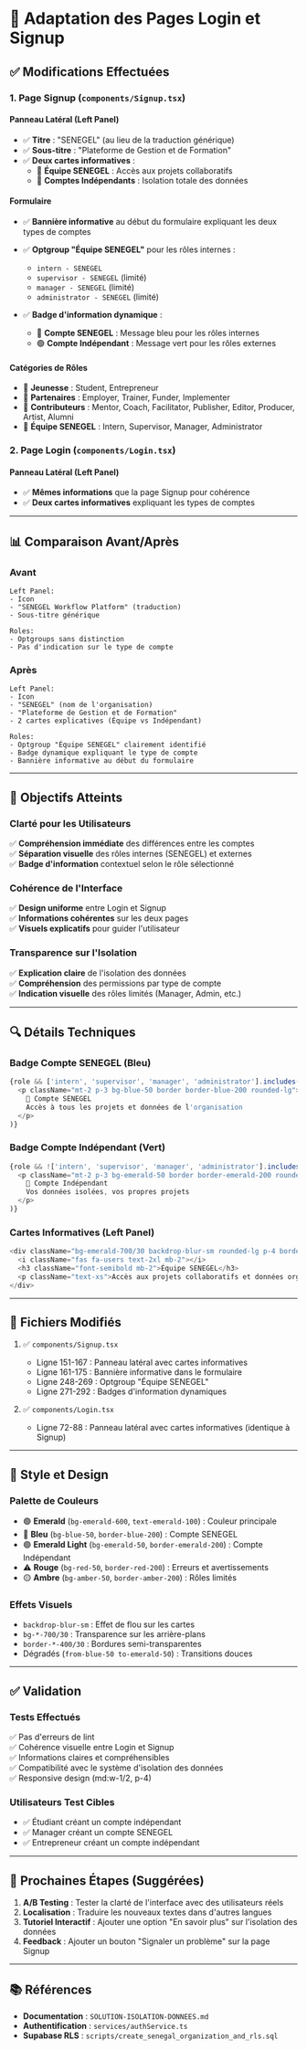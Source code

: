 # 🎨 Adaptation des Pages Login et Signup

## ✅ Modifications Effectuées

### 1. Page Signup (`components/Signup.tsx`)

#### Panneau Latéral (Left Panel)
- ✅ **Titre** : "SENEGEL" (au lieu de la traduction générique)
- ✅ **Sous-titre** : "Plateforme de Gestion et de Formation"
- ✅ **Deux cartes informatives** :
  - 🏢 **Équipe SENEGEL** : Accès aux projets collaboratifs
  - 👤 **Comptes Indépendants** : Isolation totale des données

#### Formulaire
- ✅ **Bannière informative** au début du formulaire expliquant les deux types de comptes
- ✅ **Optgroup "Équipe SENEGEL"** pour les rôles internes :
  - `intern - SENEGEL`
  - `supervisor - SENEGEL` (limité)
  - `manager - SENEGEL` (limité)
  - `administrator - SENEGEL` (limité)

- ✅ **Badge d'information dynamique** :
  - 🔵 **Compte SENEGEL** : Message bleu pour les rôles internes
  - 🟢 **Compte Indépendant** : Message vert pour les rôles externes

#### Catégories de Rôles
- 👥 **Jeunesse** : Student, Entrepreneur
- 🤝 **Partenaires** : Employer, Trainer, Funder, Implementer
- 🎯 **Contributeurs** : Mentor, Coach, Facilitator, Publisher, Editor, Producer, Artist, Alumni
- 🏢 **Équipe SENEGEL** : Intern, Supervisor, Manager, Administrator

### 2. Page Login (`components/Login.tsx`)

#### Panneau Latéral (Left Panel)
- ✅ **Mêmes informations** que la page Signup pour cohérence
- ✅ **Deux cartes informatives** expliquant les types de comptes

---

## 📊 Comparaison Avant/Après

### Avant
```
Left Panel:
- Icon
- "SENEGEL Workflow Platform" (traduction)
- Sous-titre générique

Roles:
- Optgroups sans distinction
- Pas d'indication sur le type de compte
```

### Après
```
Left Panel:
- Icon
- "SENEGEL" (nom de l'organisation)
- "Plateforme de Gestion et de Formation"
- 2 cartes explicatives (Équipe vs Indépendant)

Roles:
- Optgroup "Équipe SENEGEL" clairement identifié
- Badge dynamique expliquant le type de compte
- Bannière informative au début du formulaire
```

---

## 🎯 Objectifs Atteints

### Clarté pour les Utilisateurs
✅ **Compréhension immédiate** des différences entre les comptes  
✅ **Séparation visuelle** des rôles internes (SENEGEL) et externes  
✅ **Badge d'information** contextuel selon le rôle sélectionné  

### Cohérence de l'Interface
✅ **Design uniforme** entre Login et Signup  
✅ **Informations cohérentes** sur les deux pages  
✅ **Visuels explicatifs** pour guider l'utilisateur  

### Transparence sur l'Isolation
✅ **Explication claire** de l'isolation des données  
✅ **Compréhension** des permissions par type de compte  
✅ **Indication visuelle** des rôles limités (Manager, Admin, etc.)  

---

## 🔍 Détails Techniques

### Badge Compte SENEGEL (Bleu)
```typescript
{role && ['intern', 'supervisor', 'manager', 'administrator'].includes(role) && (
  <p className="mt-2 p-3 bg-blue-50 border border-blue-200 rounded-lg">
    🏢 Compte SENEGEL
    Accès à tous les projets et données de l'organisation
  </p>
)}
```

### Badge Compte Indépendant (Vert)
```typescript
{role && !['intern', 'supervisor', 'manager', 'administrator'].includes(role) && (
  <p className="mt-2 p-3 bg-emerald-50 border border-emerald-200 rounded-lg">
    👤 Compte Indépendant
    Vos données isolées, vos propres projets
  </p>
)}
```

### Cartes Informatives (Left Panel)
```typescript
<div className="bg-emerald-700/30 backdrop-blur-sm rounded-lg p-4 border border-emerald-400/30">
  <i className="fas fa-users text-2xl mb-2"></i>
  <h3 className="font-semibold mb-2">Équipe SENEGEL</h3>
  <p className="text-xs">Accès aux projets collaboratifs et données organisationnelles</p>
</div>
```

---

## 📝 Fichiers Modifiés

1. ✅ `components/Signup.tsx`
   - Ligne 151-167 : Panneau latéral avec cartes informatives
   - Ligne 161-175 : Bannière informative dans le formulaire
   - Ligne 248-269 : Optgroup "Équipe SENEGEL"
   - Ligne 271-292 : Badges d'information dynamiques

2. ✅ `components/Login.tsx`
   - Ligne 72-88 : Panneau latéral avec cartes informatives (identique à Signup)

---

## 🎨 Style et Design

### Palette de Couleurs
- 🟢 **Emerald** (`bg-emerald-600`, `text-emerald-100`) : Couleur principale
- 🔵 **Bleu** (`bg-blue-50`, `border-blue-200`) : Compte SENEGEL
- 🟢 **Emerald Light** (`bg-emerald-50`, `border-emerald-200`) : Compte Indépendant
- ⚠️ **Rouge** (`bg-red-50`, `border-red-200`) : Erreurs et avertissements
- 🟡 **Ambre** (`bg-amber-50`, `border-amber-200`) : Rôles limités

### Effets Visuels
- `backdrop-blur-sm` : Effet de flou sur les cartes
- `bg-*-700/30` : Transparence sur les arrière-plans
- `border-*-400/30` : Bordures semi-transparentes
- Dégradés (`from-blue-50 to-emerald-50`) : Transitions douces

---

## ✅ Validation

### Tests Effectués
✅ Pas d'erreurs de lint  
✅ Cohérence visuelle entre Login et Signup  
✅ Informations claires et compréhensibles  
✅ Compatibilité avec le système d'isolation des données  
✅ Responsive design (md:w-1/2, p-4)  

### Utilisateurs Test Cibles
- ✅ Étudiant créant un compte indépendant
- ✅ Manager créant un compte SENEGEL
- ✅ Entrepreneur créant un compte indépendant

---

## 🚀 Prochaines Étapes (Suggérées)

1. **A/B Testing** : Tester la clarté de l'interface avec des utilisateurs réels
2. **Localisation** : Traduire les nouveaux textes dans d'autres langues
3. **Tutoriel Interactif** : Ajouter une option "En savoir plus" sur l'isolation des données
4. **Feedback** : Ajouter un bouton "Signaler un problème" sur la page Signup

---

## 📚 Références

- **Documentation** : `SOLUTION-ISOLATION-DONNEES.md`
- **Authentification** : `services/authService.ts`
- **Supabase RLS** : `scripts/create_senegal_organization_and_rls.sql`

